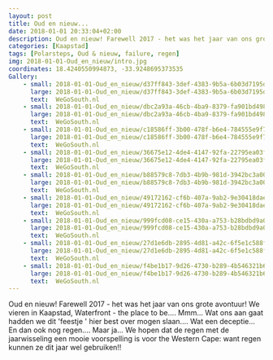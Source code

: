 ```yaml
---
layout: post
title: Oud en nieuw...
date: 2018-01-01 20:33:04+02:00
description: Oud en nieuw! Farewell 2017 - het was het jaar van ons grote avontuur! We vieren in Kaapstad, Waterfront - the place to be.... 
categories: [Kaapstad]
tags: [Polarsteps, Oud & nieuw, failure, regen]
img: 2018-01-01-Oud_en_nieuw/intro.jpg
coordinates: 18.4240550994873, -33.9248695373535
Gallery:
    - small: 2018-01-01-Oud_en_nieuw/d37ff843-3def-4383-9b5a-6b03d7195d8d_large_image.jpg
      large: 2018-01-01-Oud_en_nieuw/d37ff843-3def-4383-9b5a-6b03d7195d8d_large_image.jpg
      text:  WeGoSouth.nl
    - small: 2018-01-01-Oud_en_nieuw/dbc2a93a-46cb-4ba9-8379-fa901bd498af_large_image.jpg
      large: 2018-01-01-Oud_en_nieuw/dbc2a93a-46cb-4ba9-8379-fa901bd498af_large_image.jpg
      text:  WeGoSouth.nl
    - small: 2018-01-01-Oud_en_nieuw/c18586ff-3b00-478f-b6e4-784555e9f7bd_large_image.jpg
      large: 2018-01-01-Oud_en_nieuw/c18586ff-3b00-478f-b6e4-784555e9f7bd_large_image.jpg
      text:  WeGoSouth.nl
    - small: 2018-01-01-Oud_en_nieuw/36675e12-4de4-4147-92fa-22795ea03f3f_large_image.jpg
      large: 2018-01-01-Oud_en_nieuw/36675e12-4de4-4147-92fa-22795ea03f3f_large_image.jpg
      text:  WeGoSouth.nl
    - small: 2018-01-01-Oud_en_nieuw/b88579c8-7db3-4b9b-981d-3942bc3a001c_large_image.jpg
      large: 2018-01-01-Oud_en_nieuw/b88579c8-7db3-4b9b-981d-3942bc3a001c_large_image.jpg
      text:  WeGoSouth.nl
    - small: 2018-01-01-Oud_en_nieuw/49172162-cf6b-407a-9ab2-9e30418dae8c_large_image.jpg
      large: 2018-01-01-Oud_en_nieuw/49172162-cf6b-407a-9ab2-9e30418dae8c_large_image.jpg
      text:  WeGoSouth.nl
    - small: 2018-01-01-Oud_en_nieuw/999fcd08-ce15-430a-a753-b28bdbd9a094_large_image.jpg
      large: 2018-01-01-Oud_en_nieuw/999fcd08-ce15-430a-a753-b28bdbd9a094_large_image.jpg
      text:  WeGoSouth.nl
    - small: 2018-01-01-Oud_en_nieuw/27d1e6db-2895-4d81-a42c-6f5e1c588f31_large_image.jpg
      large: 2018-01-01-Oud_en_nieuw/27d1e6db-2895-4d81-a42c-6f5e1c588f31_large_image.jpg
      text:  WeGoSouth.nl
    - small: 2018-01-01-Oud_en_nieuw/f4be1b17-9d26-4730-b289-4b546321b6e6_large_image.jpg
      large: 2018-01-01-Oud_en_nieuw/f4be1b17-9d26-4730-b289-4b546321b6e6_large_image.jpg
      text:  WeGoSouth.nl
---
```

Oud en nieuw! Farewell 2017 - het was het jaar van ons grote avontuur! We vieren in Kaapstad, Waterfront - the place to be.... 
Mmm... Wat ons aan gaat hadden we dit 'feestje ' hier best over mogen slaan.... Wat een deceptie... En dan ook nog regen.... Maar ja... We hopen dat de regen met de jaarwisseling een mooie voorspelling is voor the Western Cape: want regen kunnen ze dit jaar wel gebruiken!! 